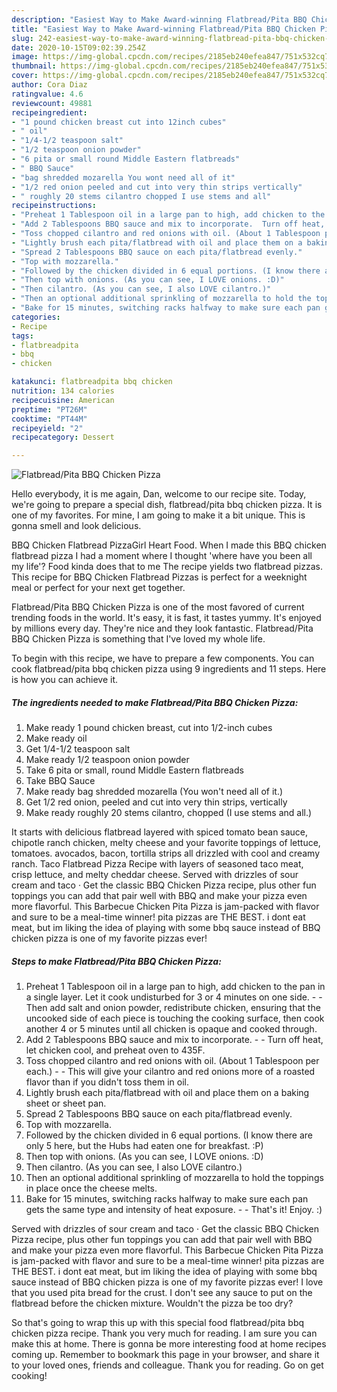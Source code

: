 ```yaml
---
description: "Easiest Way to Make Award-winning Flatbread/Pita BBQ Chicken Pizza"
title: "Easiest Way to Make Award-winning Flatbread/Pita BBQ Chicken Pizza"
slug: 242-easiest-way-to-make-award-winning-flatbread-pita-bbq-chicken-pizza
date: 2020-10-15T09:02:39.254Z
image: https://img-global.cpcdn.com/recipes/2185eb240efea847/751x532cq70/flatbreadpita-bbq-chicken-pizza-recipe-main-photo.jpg
thumbnail: https://img-global.cpcdn.com/recipes/2185eb240efea847/751x532cq70/flatbreadpita-bbq-chicken-pizza-recipe-main-photo.jpg
cover: https://img-global.cpcdn.com/recipes/2185eb240efea847/751x532cq70/flatbreadpita-bbq-chicken-pizza-recipe-main-photo.jpg
author: Cora Diaz
ratingvalue: 4.6
reviewcount: 49881
recipeingredient:
- "1 pound chicken breast cut into 12inch cubes"
- " oil"
- "1/4-1/2 teaspoon salt"
- "1/2 teaspoon onion powder"
- "6 pita or small round Middle Eastern flatbreads"
- " BBQ Sauce"
- "bag shredded mozarella You wont need all of it"
- "1/2 red onion peeled and cut into very thin strips vertically"
- " roughly 20 stems cilantro chopped I use stems and all"
recipeinstructions:
- "Preheat 1 Tablespoon oil in a large pan to high, add chicken to the pan in a single layer. Let it cook undisturbed for 3 or 4 minutes on one side.  Then add salt and onion powder, redistribute chicken, ensuring that the uncooked side of each piece is touching the cooking surface, then cook another 4 or 5 minutes until all chicken is opaque and cooked through."
- "Add 2 Tablespoons BBQ sauce and mix to incorporate.  Turn off heat, let chicken cool, and preheat oven to 435F."
- "Toss chopped cilantro and red onions with oil. (About 1 Tablespoon per each.)  This will give your cilantro and red onions more of a roasted flavor than if you didn&#39;t toss them in oil."
- "Lightly brush each pita/flatbread with oil and place them on a baking sheet or sheet pan."
- "Spread 2 Tablespoons BBQ sauce on each pita/flatbread evenly."
- "Top with mozzarella."
- "Followed by the chicken divided in 6 equal portions. (I know there are only 5 here, but the Hubs had eaten one for breakfast. :P)"
- "Then top with onions. (As you can see, I LOVE onions. :D)"
- "Then cilantro. (As you can see, I also LOVE cilantro.)"
- "Then an optional additional sprinkling of mozzarella to hold the toppings in place once the cheese melts."
- "Bake for 15 minutes, switching racks halfway to make sure each pan gets the same type and intensity of heat exposure.  That&#39;s it! Enjoy. :)"
categories:
- Recipe
tags:
- flatbreadpita
- bbq
- chicken

katakunci: flatbreadpita bbq chicken 
nutrition: 134 calories
recipecuisine: American
preptime: "PT26M"
cooktime: "PT44M"
recipeyield: "2"
recipecategory: Dessert

---
```



![Flatbread/Pita BBQ Chicken Pizza](https://img-global.cpcdn.com/recipes/2185eb240efea847/751x532cq70/flatbreadpita-bbq-chicken-pizza-recipe-main-photo.jpg)

Hello everybody, it is me again, Dan, welcome to our recipe site. Today, we're going to prepare a special dish, flatbread/pita bbq chicken pizza. It is one of my favorites. For mine, I am going to make it a bit unique. This is gonna smell and look delicious.

BBQ Chicken Flatbread PizzaGirl Heart Food. When I made this BBQ chicken flatbread pizza I had a moment where I thought &#39;where have you been all my life&#39;? Food kinda does that to me The recipe yields two flatbread pizzas. This recipe for BBQ Chicken Flatbread Pizzas is perfect for a weeknight meal or perfect for your next get together.

Flatbread/Pita BBQ Chicken Pizza is one of the most favored of current trending foods in the world. It's easy, it is fast, it tastes yummy. It's enjoyed by millions every day. They're nice and they look fantastic. Flatbread/Pita BBQ Chicken Pizza is something that I've loved my whole life.


To begin with this recipe, we have to prepare a few components. You can cook flatbread/pita bbq chicken pizza using 9 ingredients and 11 steps. Here is how you can achieve it.

<!--inarticleads1-->

##### The ingredients needed to make Flatbread/Pita BBQ Chicken Pizza:

1. Make ready 1 pound chicken breast, cut into 1/2-inch cubes
1. Make ready  oil
1. Get 1/4-1/2 teaspoon salt
1. Make ready 1/2 teaspoon onion powder
1. Take 6 pita or small, round Middle Eastern flatbreads
1. Take  BBQ Sauce
1. Make ready bag shredded mozarella (You won&#39;t need all of it.)
1. Get 1/2 red onion, peeled and cut into very thin strips, vertically
1. Make ready  roughly 20 stems cilantro, chopped (I use stems and all.)


It starts with delicious flatbread layered with spiced tomato bean sauce, chipotle ranch chicken, melty cheese and your favorite toppings of lettuce, tomatoes. avocados, bacon, tortilla strips all drizzled with cool and creamy ranch. Taco Flatbread Pizza Recipe with layers of seasoned taco meat, crisp lettuce, and melty cheddar cheese. Served with drizzles of sour cream and taco · Get the classic BBQ Chicken Pizza recipe, plus other fun toppings you can add that pair well with BBQ and make your pizza even more flavorful. This Barbecue Chicken Pita Pizza is jam-packed with flavor and sure to be a meal-time winner! pita pizzas are THE BEST. i dont eat meat, but im liking the idea of playing with some bbq sauce instead of BBQ chicken pizza is one of my favorite pizzas ever! 

<!--inarticleads2-->

##### Steps to make Flatbread/Pita BBQ Chicken Pizza:

1. Preheat 1 Tablespoon oil in a large pan to high, add chicken to the pan in a single layer. Let it cook undisturbed for 3 or 4 minutes on one side. -  - Then add salt and onion powder, redistribute chicken, ensuring that the uncooked side of each piece is touching the cooking surface, then cook another 4 or 5 minutes until all chicken is opaque and cooked through.
1. Add 2 Tablespoons BBQ sauce and mix to incorporate. -  - Turn off heat, let chicken cool, and preheat oven to 435F.
1. Toss chopped cilantro and red onions with oil. (About 1 Tablespoon per each.) -  - This will give your cilantro and red onions more of a roasted flavor than if you didn&#39;t toss them in oil.
1. Lightly brush each pita/flatbread with oil and place them on a baking sheet or sheet pan.
1. Spread 2 Tablespoons BBQ sauce on each pita/flatbread evenly.
1. Top with mozzarella.
1. Followed by the chicken divided in 6 equal portions. (I know there are only 5 here, but the Hubs had eaten one for breakfast. :P)
1. Then top with onions. (As you can see, I LOVE onions. :D)
1. Then cilantro. (As you can see, I also LOVE cilantro.)
1. Then an optional additional sprinkling of mozzarella to hold the toppings in place once the cheese melts.
1. Bake for 15 minutes, switching racks halfway to make sure each pan gets the same type and intensity of heat exposure. -  - That&#39;s it! Enjoy. :)


Served with drizzles of sour cream and taco · Get the classic BBQ Chicken Pizza recipe, plus other fun toppings you can add that pair well with BBQ and make your pizza even more flavorful. This Barbecue Chicken Pita Pizza is jam-packed with flavor and sure to be a meal-time winner! pita pizzas are THE BEST. i dont eat meat, but im liking the idea of playing with some bbq sauce instead of BBQ chicken pizza is one of my favorite pizzas ever! I love that you used pita bread for the crust. I don&#39;t see any sauce to put on the flatbread before the chicken mixture. Wouldn&#39;t the pizza be too dry? 

So that's going to wrap this up with this special food flatbread/pita bbq chicken pizza recipe. Thank you very much for reading. I am sure you can make this at home. There is gonna be more interesting food at home recipes coming up. Remember to bookmark this page in your browser, and share it to your loved ones, friends and colleague. Thank you for reading. Go on get cooking!
